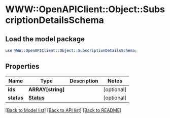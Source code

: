 # WWW::OpenAPIClient::Object::SubscriptionDetailsSchema

## Load the model package
```perl
use WWW::OpenAPIClient::Object::SubscriptionDetailsSchema;
```

## Properties
Name | Type | Description | Notes
------------ | ------------- | ------------- | -------------
**ids** | **ARRAY[string]** |  | [optional] 
**status** | [**Status**](Status.md) |  | [optional] 

[[Back to Model list]](../README.md#documentation-for-models) [[Back to API list]](../README.md#documentation-for-api-endpoints) [[Back to README]](../README.md)


